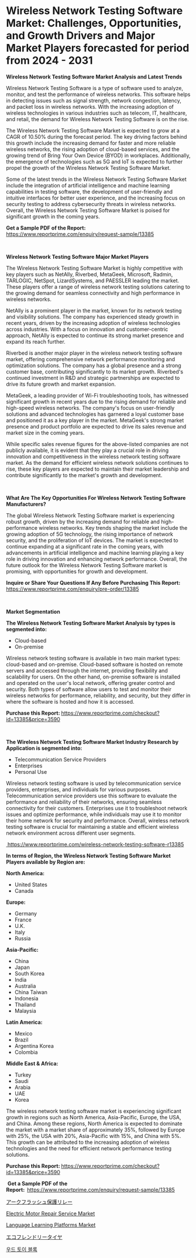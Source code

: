 <p><h1>Wireless Network Testing Software Market: Challenges, Opportunities, and Growth Drivers and Major Market Players forecasted for period from 2024 - 2031</h1></p><p><strong>Wireless Network Testing Software Market Analysis and Latest Trends</strong></p>
<p><p>Wireless Network Testing Software is a type of software used to analyze, monitor, and test the performance of wireless networks. This software helps in detecting issues such as signal strength, network congestion, latency, and packet loss in wireless networks. With the increasing adoption of wireless technologies in various industries such as telecom, IT, healthcare, and retail, the demand for Wireless Network Testing Software is on the rise.</p><p>The Wireless Network Testing Software Market is expected to grow at a CAGR of 10.50% during the forecast period. The key driving factors behind this growth include the increasing demand for faster and more reliable wireless networks, the rising adoption of cloud-based services, and the growing trend of Bring Your Own Device (BYOD) in workplaces. Additionally, the emergence of technologies such as 5G and IoT is expected to further propel the growth of the Wireless Network Testing Software Market.</p><p>Some of the latest trends in the Wireless Network Testing Software Market include the integration of artificial intelligence and machine learning capabilities in testing software, the development of user-friendly and intuitive interfaces for better user experience, and the increasing focus on security testing to address cybersecurity threats in wireless networks. Overall, the Wireless Network Testing Software Market is poised for significant growth in the coming years.</p></p>
<p><strong>Get a Sample PDF of the Report:&nbsp;</strong> <a href="https://www.reportprime.com/enquiry/request-sample/13385">https://www.reportprime.com/enquiry/request-sample/13385</a></p>
<p>&nbsp;</p>
<p><strong>Wireless Network Testing Software Major Market Players</strong></p>
<p><p>The Wireless Network Testing Software Market is highly competitive with key players such as NetAlly, Riverbed, MetaGeek, Microsoft, Radmin, TARLOGIC, NetSpot, LizardSystems, and PAESSLER leading the market. These players offer a range of wireless network testing solutions catering to the growing demand for seamless connectivity and high performance in wireless networks.</p><p>NetAlly is a prominent player in the market, known for its network testing and visibility solutions. The company has experienced steady growth in recent years, driven by the increasing adoption of wireless technologies across industries. With a focus on innovation and customer-centric approach, NetAlly is expected to continue its strong market presence and expand its reach further.</p><p>Riverbed is another major player in the wireless network testing software market, offering comprehensive network performance monitoring and optimization solutions. The company has a global presence and a strong customer base, contributing significantly to its market growth. Riverbed's continued investment in R&D and strategic partnerships are expected to drive its future growth and market expansion.</p><p>MetaGeek, a leading provider of Wi-Fi troubleshooting tools, has witnessed significant growth in recent years due to the rising demand for reliable and high-speed wireless networks. The company's focus on user-friendly solutions and advanced technologies has garnered a loyal customer base and positioned it as a key player in the market. MetaGeek's strong market presence and product portfolio are expected to drive its sales revenue and market size in the coming years.</p><p>While specific sales revenue figures for the above-listed companies are not publicly available, it is evident that they play a crucial role in driving innovation and competitiveness in the wireless network testing software market. As the demand for efficient wireless network solutions continues to rise, these key players are expected to maintain their market leadership and contribute significantly to the market's growth and development.</p></p>
<p>&nbsp;</p>
<p><strong>What Are The Key Opportunities For Wireless Network Testing Software Manufacturers?</strong></p>
<p><p>The global Wireless Network Testing Software market is experiencing robust growth, driven by the increasing demand for reliable and high-performance wireless networks. Key trends shaping the market include the growing adoption of 5G technology, the rising importance of network security, and the proliferation of IoT devices. The market is expected to continue expanding at a significant rate in the coming years, with advancements in artificial intelligence and machine learning playing a key role in driving innovation and enhancing network performance. Overall, the future outlook for the Wireless Network Testing Software market is promising, with opportunities for growth and development.</p></p>
<p><strong>Inquire or Share Your Questions If Any Before Purchasing This Report:</strong> <a href="https://www.reportprime.com/enquiry/pre-order/13385">https://www.reportprime.com/enquiry/pre-order/13385</a></p>
<p>&nbsp;</p>
<p><strong>Market Segmentation</strong></p>
<p><strong>The Wireless Network Testing Software Market Analysis by types is segmented into:</strong></p>
<p><ul><li>Cloud-based</li><li>On-premise</li></ul></p>
<p><p>Wireless network testing software is available in two main market types: cloud-based and on-premise. Cloud-based software is hosted on remote servers and accessed through the internet, providing flexibility and scalability for users. On the other hand, on-premise software is installed and operated on the user's local network, offering greater control and security. Both types of software allow users to test and monitor their wireless networks for performance, reliability, and security, but they differ in where the software is hosted and how it is accessed.</p></p>
<p><strong>Purchase this Report:&nbsp;</strong><a href="https://www.reportprime.com/checkout?id=13385&price=3590">https://www.reportprime.com/checkout?id=13385&price=3590</a></p>
<p>&nbsp;</p>
<p><strong>The Wireless Network Testing Software Market Industry Research by Application is segmented into:</strong></p>
<p><ul><li>Telecommunication Service Providers</li><li>Enterprises</li><li>Personal Use</li></ul></p>
<p><p>Wireless network testing software is used by telecommunication service providers, enterprises, and individuals for various purposes. Telecommunication service providers use this software to evaluate the performance and reliability of their networks, ensuring seamless connectivity for their customers. Enterprises use it to troubleshoot network issues and optimize performance, while individuals may use it to monitor their home network for security and performance. Overall, wireless network testing software is crucial for maintaining a stable and efficient wireless network environment across different user segments.</p></p>
<p><a href="https://www.reportprime.com/wireless-network-testing-software-r13385">&nbsp;https://www.reportprime.com/wireless-network-testing-software-r13385</a></p>
<p><strong>In terms of Region, the Wireless Network Testing Software Market Players available by Region are:</strong></p>
<p>
    <p> <strong> North America: </strong>
        <ul>
            <li>United States</li>
            <li>Canada</li>
        </ul>
        </p> 
    <p> <strong> Europe: </strong>
        <ul>
            <li>Germany</li>
            <li>France</li>
            <li>U.K.</li>
            <li>Italy</li>
            <li>Russia</li>
        </ul>
        </p> 
    <p> <strong> Asia-Pacific: </strong>
        <ul>
            <li>China</li>
            <li>Japan</li>
            <li>South Korea</li>
            <li>India</li>
            <li>Australia</li>
            <li>China Taiwan</li>
            <li>Indonesia</li>
            <li>Thailand</li>
            <li>Malaysia</li>
        </ul>
        </p> 
    <p> <strong> Latin America: </strong>
        <ul>
            <li>Mexico</li>
            <li>Brazil</li>
            <li>Argentina Korea</li>
            <li>Colombia</li>
        </ul>
        </p> 
    <p> <strong> Middle East & Africa: </strong>
        <ul>
            <li>Turkey</li>
            <li>Saudi</li>
            <li>Arabia</li>
            <li>UAE</li>
            <li>Korea</li>
        </ul>
    </p>
    </p>
<p><p>The wireless network testing software market is experiencing significant growth in regions such as North America, Asia-Pacific, Europe, the USA, and China. Among these regions, North America is expected to dominate the market with a market share of approximately 35%, followed by Europe with 25%, the USA with 20%, Asia-Pacific with 15%, and China with 5%. This growth can be attributed to the increasing adoption of wireless technologies and the need for efficient network performance testing solutions.</p></p>
<p><strong>Purchase this Report: </strong><a href="https://www.reportprime.com/checkout?id=13385&price=3590">https://www.reportprime.com/checkout?id=13385&price=3590</a></p>
<p>&nbsp;<strong>Get a Sample PDF of the Report:&nbsp;&nbsp;</strong><a href="https://www.reportprime.com/enquiry/request-sample/13385">https://www.reportprime.com/enquiry/request-sample/13385</a></p>
<p><strong></strong></p>
<p><p><a href="https://github.com/mcbeesbxa270/Market-Research-Report-List-1/blob/main/986592724468.md">アークフラッシュ保護リレー</a></p><p><a href="https://github.com/juancolorado15/Market-Research-Report-List-2/blob/main/electric-motor-repair-service-market.md">Electric Motor Repair Service Market</a></p><p><a href="https://github.com/mahnoor2003/Market-Research-Report-List-4/blob/main/language-learning-platforms-market.md">Language Learning Platforms Market</a></p><p><a href="https://github.com/ksxzwxabcuynh011/Market-Research-Report-List-1/blob/main/189421224467.md">エコフレンドリータイヤ</a></p><p><a href="https://github.com/vskv4779xr1/Market-Research-Report-List-1/blob/main/377017122472.md">우드 토이 블록</a></p></p>